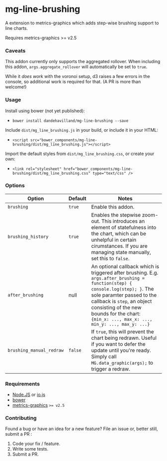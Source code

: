 # mg-line-brushing

A extension to metrics-graphics which adds step-wise brushing support to line charts.

Requires metrics-graphics >= v2.5

### Caveats

This addon currently only supports the aggregated rollover.
When including this addon, `args.aggregate_rollover` will automatically be set to `true`.

While it _does work_ with the voronoi setup, d3 raises a few errors in the console,
so additional work is required for that. (A PR is more than welcome!)

### Usage

Install using bower (not yet published):

- `bower install dandehavilland/mg-line-brushing --save`

Include `dist/mg_line_brushing.js` in your build, or include it in your HTML:

- `<script src="bower_components/mg-line-brushing/dist/mg_line_brushing.js"></script>`

Import the default styles from `dist/mg_line_brushing.css`, or create your own:

- `<link rel="stylesheet" href="bower_components/mg-line-brushing/dist/mg_line_brushing.css" type="text/css" />`


### Options

| Option | Default | Notes |
|--------|---------|-------|
| `brushing` | `true` | Enable this addon. |
| `brushing_history` | `true` | Enables the stepwise zoom-out. This introduces an element of statefulness into the chart, which can be unhelpful in certain cirumstances. If you are managing state manually, set this to `false`. |
| `after_brushing` | null | An optional callback which is triggered after brushing. E.g. `args.after_brushing = function(step) { console.log(step); }`. The sole paramter passed to the callback is `step`, an object consisting of the new bounds for the chart: `{min_x: ..., max_x: ..., min_y: ..., max_y: ...}` |
| `brushing_manual_redraw` | `false` | If `true`, this will prevent the chart being redrawn. Useful if you want to defer the update until you're ready. Simply call `MG.data_graphic(args);` to trigger a redraw. |

### Requirements

- [Node.JS](http://nodejs.org/) or [io.js](https://iojs.org/)
- [bower](http://bower.io)
- [metrics-graphics](http://metricsgraphicsjs.org/) `>= v2.5`


### Contributing

Found a bug or have an idea for a new feature? File an issue or, better still, submit a PR :

1. Code your fix / feature.
2. Write some tests.
3. Submit a PR.
